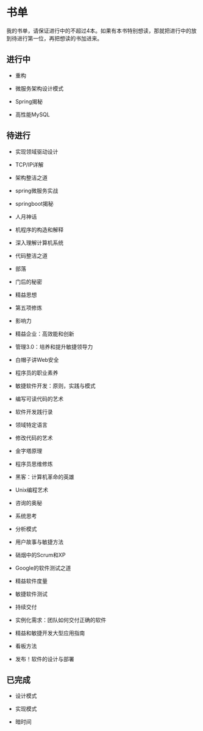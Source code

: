 # 书单

我的书单，请保证进行中的不超过4本。如果有本书特别想读，那就把进行中的放到待进行第一位，再把想读的书加进来。

## 进行中

* 重构

* 微服务架构设计模式

* Spring揭秘

* 高性能MySQL

## 待进行

* 实现领域驱动设计

* TCP/IP详解

* 架构整洁之道

* spring微服务实战

* springboot揭秘

* 人月神话

* 机程序的构造和解释

* 深入理解计算机系统

* 代码整洁之道

* 部落

* 门后的秘密

* 精益思想

* 第五项修炼

* 影响力

* 精益企业：高效能和创新

* 管理3.0：培养和提升敏捷领导力

* 白帽子讲Web安全

* 程序员的职业素养

* 敏捷软件开发：原则，实践与模式

* 编写可读代码的艺术

* 软件开发践行录

* 领域特定语言

* 修改代码的艺术

* 金字塔原理

* 程序员思维修炼

* 黑客：计算机革命的英雄

* Unix编程艺术

* 咨询的奥秘

* 系统思考

* 分析模式

* 用户故事与敏捷方法

* 硝烟中的Scrum和XP

* Google的软件测试之道

* 精益软件度量

* 敏捷软件测试

* 持续交付
* 实例化需求：团队如何交付正确的软件

* 精益和敏捷开发大型应用指南

* 看板方法

* 发布！软件的设计与部署

## 已完成

* 设计模式

* 实现模式

* 暗时间